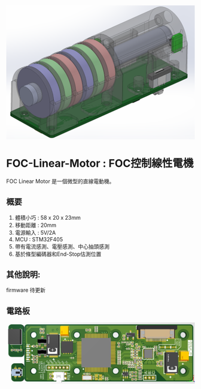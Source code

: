 
![image](https://github.com/DecXlll/FOC-Linear-Motor/blob/main/img/img1.png)
# FOC-Linear-Motor : FOC控制線性電機
FOC Linear Motor 是一個微型的直線電動機。

## 概要
1. 體積小巧 : 58 x 20 x 23mm
2. 移動距離 : 20mm
3. 電源輸入 : 5V/2A
4. MCU : STM32F405
5. 帶有電流感測、電壓感測、中心抽頭感測
6. 基於條型編碼器和End-Stop估測位置

## 其他說明:
firmware 待更新

## 電路板
![image](https://github.com/DecXlll/FOC-Linear-Motor/blob/main/img/img2.png)
